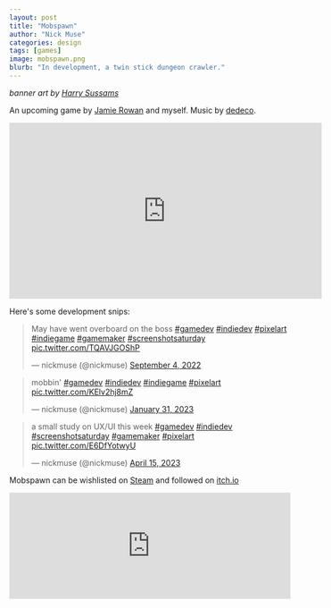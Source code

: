 ```yaml
---
layout: post
title: "Mobspawn"
author: "Nick Muse"
categories: design
tags: [games]
image: mobspawn.png
blurb: "In development, a twin stick dungeon crawler."
---
```

*banner art by [Harry Sussams](https://www.harrysussams.com/)*

An upcoming game by [Jamie Rowan](https://twitter.com/jamierowan_) and myself. Music by [dedeco](https://twitter.com/dedeco_VGMDJ).

<iframe width="560" height="315" src="https://www.youtube.com/embed/sz7RLYsTHcI?si=LcV1mOsYg0Bfp_Nx" title="YouTube video player" frameborder="0" allow="accelerometer; autoplay; clipboard-write; encrypted-media; gyroscope; picture-in-picture; web-share" allowfullscreen></iframe>

Here's some development snips:

<blockquote class="twitter-tweet" data-dnt="true"><p lang="en" dir="ltr">May have went overboard on the boss <a href="https://twitter.com/hashtag/gamedev?src=hash&amp;ref_src=twsrc%5Etfw">#gamedev</a> <a href="https://twitter.com/hashtag/indiedev?src=hash&amp;ref_src=twsrc%5Etfw">#indiedev</a> <a href="https://twitter.com/hashtag/pixelart?src=hash&amp;ref_src=twsrc%5Etfw">#pixelart</a> <a href="https://twitter.com/hashtag/indiegame?src=hash&amp;ref_src=twsrc%5Etfw">#indiegame</a> <a href="https://twitter.com/hashtag/gamemaker?src=hash&amp;ref_src=twsrc%5Etfw">#gamemaker</a> <a href="https://twitter.com/hashtag/screenshotsaturday?src=hash&amp;ref_src=twsrc%5Etfw">#screenshotsaturday</a> <a href="https://t.co/TQAVJGOShP">pic.twitter.com/TQAVJGOShP</a></p>&mdash; nickmuse (@nickmuse) <a href="https://twitter.com/nickmuse/status/1566222004767920129?ref_src=twsrc%5Etfw">September 4, 2022</a></blockquote> <script async src="https://platform.twitter.com/widgets.js" charset="utf-8"></script>

<blockquote class="twitter-tweet" data-dnt="true"><p lang="de" dir="ltr">mobbin&#39; <a href="https://twitter.com/hashtag/gamedev?src=hash&amp;ref_src=twsrc%5Etfw">#gamedev</a> <a href="https://twitter.com/hashtag/indiedev?src=hash&amp;ref_src=twsrc%5Etfw">#indiedev</a> <a href="https://twitter.com/hashtag/indiegame?src=hash&amp;ref_src=twsrc%5Etfw">#indiegame</a> <a href="https://twitter.com/hashtag/pixelart?src=hash&amp;ref_src=twsrc%5Etfw">#pixelart</a> <a href="https://t.co/KElv2hj8mZ">pic.twitter.com/KElv2hj8mZ</a></p>&mdash; nickmuse (@nickmuse) <a href="https://twitter.com/nickmuse/status/1620234715197489152?ref_src=twsrc%5Etfw">January 31, 2023</a></blockquote> <script async src="https://platform.twitter.com/widgets.js" charset="utf-8"></script>

<blockquote class="twitter-tweet" data-dnt="true"><p lang="en" dir="ltr">a small study on UX/UI this week <a href="https://twitter.com/hashtag/gamedev?src=hash&amp;ref_src=twsrc%5Etfw">#gamedev</a> <a href="https://twitter.com/hashtag/indiedev?src=hash&amp;ref_src=twsrc%5Etfw">#indiedev</a> <a href="https://twitter.com/hashtag/screenshotsaturday?src=hash&amp;ref_src=twsrc%5Etfw">#screenshotsaturday</a> <a href="https://twitter.com/hashtag/gamemaker?src=hash&amp;ref_src=twsrc%5Etfw">#gamemaker</a> <a href="https://twitter.com/hashtag/pixelart?src=hash&amp;ref_src=twsrc%5Etfw">#pixelart</a> <a href="https://t.co/E6DfYotwyU">pic.twitter.com/E6DfYotwyU</a></p>&mdash; nickmuse (@nickmuse) <a href="https://twitter.com/nickmuse/status/1647237673239687168?ref_src=twsrc%5Etfw">April 15, 2023</a></blockquote> <script async src="https://platform.twitter.com/widgets.js" charset="utf-8"></script>

Mobspawn can be wishlisted on <a href="https://steam.mobspawn.com"><i class="fab fa-steam" aria-hidden="true"></i>Steam</a> and followed on <a href="https://nickmuse.itch.io/mobspawn"><i class="fab fa-itch-io" aria-hidden="true"></i>itch.io</a>

<iframe src="https://store.steampowered.com/widget/2152960/" frameborder="0" width="100%" height="190"></iframe>
